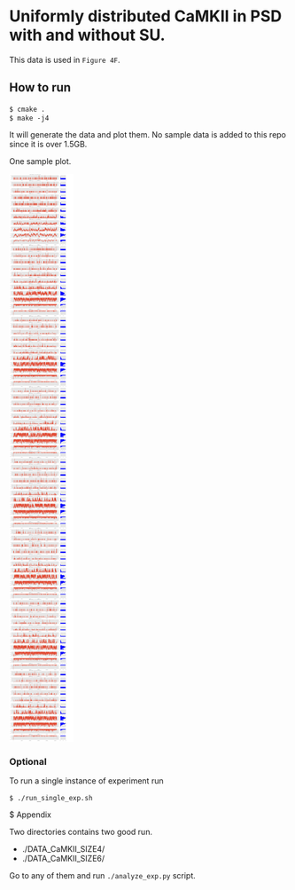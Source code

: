 # Uniformly distributed CaMKII in PSD with and without SU.

This data is used in `Figure 4F`.

## How to run

    $ cmake .
    $ make -j4 

It will generate the data and plot them. No sample data is added to this repo
since it is over 1.5GB.

One sample plot.

![Sample plot](./1b14d902e81f42687023f2346473da9c.png)

### Optional

To run a single instance of experiment run

    $ ./run_single_exp.sh 

$ Appendix

Two directories contains two good run.

- ./DATA_CaMKII_SIZE4/
- ./DATA_CaMKII_SIZE6/

Go to any of them and run `./analyze_exp.py` script.
